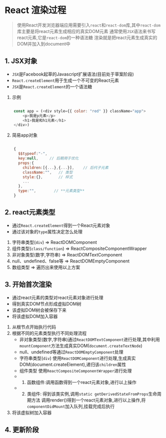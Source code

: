 # React 渲染过程

> 使用React开发浏览器端应用需要引入`react`和`react-dom`库,其中`react-dom`库主要是将react元素生成相应的真实DOM元素
> 通常使用`JSX`语法来书写react元素,它是`react-dom`的一种语法糖
> 渲染就是把react元素生成真实的DOM并加入到document中

## 1. JSX对象

- `JSX`是Facebook起草的Javascript扩展语法(目前处于草案阶段)
- `React.createElement`用于生成一个不可变的React元素
- `JSX`是`React.createElement`的一个语法糖

1. 示例

```js

    const app = (<div style={{ color: "red" }} className="app">
        <p>我是p元素</p>
        <h1>我是和h1元素</h1>
    </div>)

```

2. 简易app对象

```js

    {
      $$typeof:"-",
      key:null,     // 后期用于优化
      props:{       
        children:[{...},{...}],    // 后代子元素
        className:"",   // 类型
        style:{},       // 样式
        ...
      },
      type:"",        // **元素类型**
    }

```

## 2. react元素类型

- 通过`React.createElement`得到一个React元素对象
- 通过该对象的`type`属性决定怎么处理
  
1. 字符串类型(`div`)              => ReactDOMComponent
2. 组件类型(`class/function`)     => ReactCompositeComponentWrapper
3. 非对象类型(数字,字符串)         => ReactDOMTextComponent
4. null、undefined、false等       => ReactDOMEmptyComponent
5. 数组类型                       => 遍历出来使用以上方案 

## 3. 开始首次渲染

-  通过react元素的类型对react元素对象进行处理
-  得到真实DOM节点形成虚拟DOM树
-  该虚拟DOM树会被保存下来
-  将该虚拟DOM加入容器

1. 从根节点开始执行代码
2. 根据不同的元素类型执行不同处理流程
   - 非对象类型(数字,字符串)通过`ReactDOMTextComponent`进行处理,其中利用`mountComponent`方法生成真实DOM(`document.createTextNode`)
   - null、undefined等通过`ReactDOMEmptyComponent`处理
   - 字符串类型(`div`) 使用`ReactDOMComponent`进行处理,生成真实DOM(document.createElement),递归该`children`属性
   - 组件类型 使用`ReactCompositeComponentWrapper`进行处理
   - 1. 函数组件:调用函数得到一个react元素对象,进行以上操作
   - 2. 类组件: 得到该类实例,调用`static getDerivedStateFromProps`生命周期方法 调用render()得到一个react元素对象,进行以上操作,将`componentDidMount`加入队列,挂载完成后执行
3. 将该虚拟树加入容器

## 4. 更新阶段

